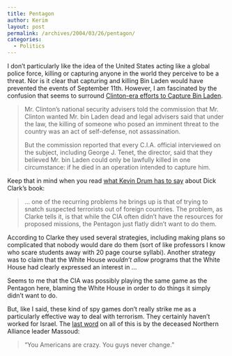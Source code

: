 ```yaml
---
title: Pentagon
author: Kerim
layout: post
permalink: /archives/2004/03/26/pentagon/
categories:
  - Politics
---
```

I don&#8217;t particularly like the idea of the United States acting like a global police force, killing or capturing anyone in the world they perceive to be a threat. Nor is it clear that capturing and killing Bin Laden would have prevented the events of September 11th. However, I am fascinated by the confusion that seems to surround <a href="http://nytimes.com/2004/03/25/politics/25HUNT.html?pagewanted=print&#38;position=" onclick="_gaq.push(['_trackEvent', 'outbound-article', 'http://nytimes.com/2004/03/25/politics/25HUNT.html?pagewanted=print&position=', 'Clinton-era efforts to Capture Bin Laden']);" >Clinton-era efforts to Capture Bin Laden</a>.

> Mr. Clinton&#8217;s national security advisers told the commission that Mr. Clinton wanted Mr. bin Laden dead and legal advisers said that under the law, the killing of someone who posed an imminent threat to the country was an act of self-defense, not assassination.
> 
> But the commission reported that every C.I.A. official interviewed on the subject, including George J. Tenet, the director, said that they believed Mr. bin Laden could only be lawfully killed in one circumstance: if he died in an operation intended to capture him.

Keep that in mind when you read <a href="http://www.washingtonmonthly.com/archives/individual/2004_03/003553.php" onclick="_gaq.push(['_trackEvent', 'outbound-article', 'http://www.washingtonmonthly.com/archives/individual/2004_03/003553.php', 'what Kevin Drum has to say']);" >what Kevin Drum has to say</a> about Dick Clark&#8217;s book:

> &#8230; one of the recurring problems he brings up is that of trying to snatch suspected terrorists out of foreign countries. The problem, as Clarke tells it, is that while the CIA often didn&#8217;t have the resources for proposed missions, the Pentagon just flatly didn&#8217;t want to do them. 

According to Clarke they used several strategies, including making plans so complicated that nobody would dare do them (sort of like professors I know who scare students away with 20 page course syllabi). Another strategy was to claim that the White House *wouldn&#8217;t allow* programs that the White House had clearly expressed an interest in &#8230;

Seems to me that the CIA was possibly playing the same game as the Pentagon here, blaming the White House in order to do things it simply didn&#8217;t want to do.

But, like I said, these kind of spy games don&#8217;t really strike me as a particularly effective way to deal with terrorism. They certainly haven&#8217;t worked for Israel. The <a href="http://nytimes.com/2004/03/25/politics/25HUNT.html?pagewanted=print&#38;position=" onclick="_gaq.push(['_trackEvent', 'outbound-article', 'http://nytimes.com/2004/03/25/politics/25HUNT.html?pagewanted=print&position=', 'last word']);" >last word</a> on all of this is by the deceased Northern Alliance leader Massoud:

> &#8220;You Americans are crazy. You guys never change.&#8221;

